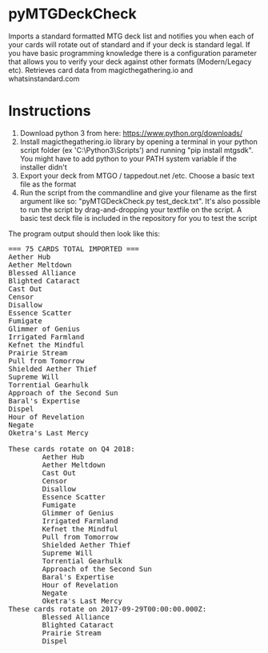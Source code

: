 # pyMTGDeckCheck
Imports a standard formatted MTG deck list and notifies you when each of your cards will rotate out of standard and if your deck is standard legal. If you have basic programming knowledge there is a configuration parameter that allows you to verify your deck against other formats (Modern/Legacy etc).
Retrieves card data from magicthegathering.io and whatsinstandard.com

# Instructions #
1. Download python 3 from here: https://www.python.org/downloads/
2. Install magicthegathering.io library by opening a terminal in your python script folder (ex 'C:\Python3\Scripts') and running "pip install mtgsdk". You might have to add python to your PATH system variable if the installer didn't
3. Export your deck from MTGO / tappedout.net /etc. Choose a basic text file as the format
4. Run the script from the commandline and give your filename as the first argument like so: "pyMTGDeckCheck.py test_deck.txt". It's also possible to run the script by drag-and-dropping your textfile on the script. A basic test deck file is included in the repository for you to test the script

The program output should then look like this:

<pre>
=== 75 CARDS TOTAL IMPORTED ===
Aether Hub
Aether Meltdown
Blessed Alliance
Blighted Cataract
Cast Out
Censor
Disallow
Essence Scatter
Fumigate
Glimmer of Genius
Irrigated Farmland
Kefnet the Mindful
Prairie Stream
Pull from Tomorrow
Shielded Aether Thief
Supreme Will
Torrential Gearhulk
Approach of the Second Sun
Baral's Expertise
Dispel
Hour of Revelation
Negate
Oketra's Last Mercy

These cards rotate on Q4 2018:
        Aether Hub
        Aether Meltdown
        Cast Out
        Censor
        Disallow
        Essence Scatter
        Fumigate
        Glimmer of Genius
        Irrigated Farmland
        Kefnet the Mindful
        Pull from Tomorrow
        Shielded Aether Thief
        Supreme Will
        Torrential Gearhulk
        Approach of the Second Sun
        Baral's Expertise
        Hour of Revelation
        Negate
        Oketra's Last Mercy
These cards rotate on 2017-09-29T00:00:00.000Z:
        Blessed Alliance
        Blighted Cataract
        Prairie Stream
        Dispel
</pre>
